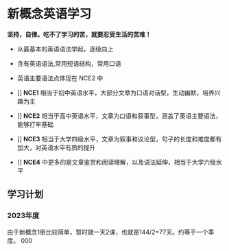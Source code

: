 # 新概念英语学习
**坚持，自律。吃不了学习的苦，就要忍受生活的苦难！**

- 从最基本的英语语法学起，逐级向上
- 含有英语语法,常用短语结构，常用口语
- 英语主要语法点体现在 NCE2 中 

- []  **NCE1** 相当于初中英语水平，大部分文章为口语对话型，生动幽默，培养兴趣为主
- []  **NCE2** 相当于高中英语水平，文章为口语和叙事型，涵盖了英语主要语法，能够打牢基础
- []  **NCE3** 相当于大学四级水平，文章为叙事和议论型，句子的长度和难度都有加大，对英语水平有质的提升
- []  **NCE4** 中更多的是文章鉴赏和阅读理解，以及语法延伸，相当于大学六级水平

## 学习计划
### 2023年度
由于新概念1册比较简单，暂时就一天2课，也就是144/2=77天。约等于一个季度。
000